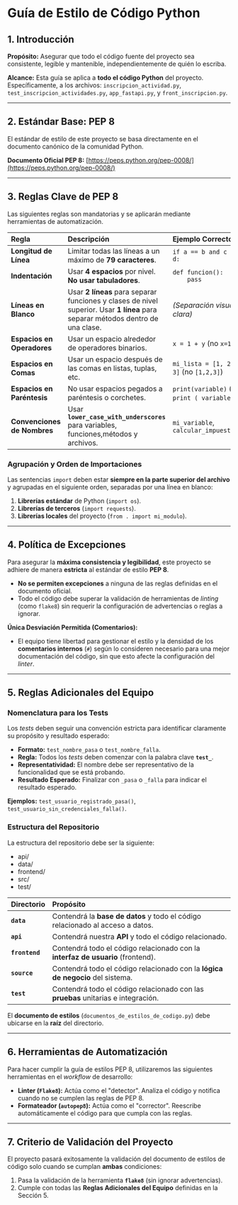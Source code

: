 # Guía de Estilo de Código Python

## 1. Introducción

**Propósito:** Asegurar que todo el código fuente del proyecto sea consistente, legible y mantenible, independientemente de quién lo escriba.

**Alcance:** Esta guía se aplica a **todo el código Python** del proyecto. Específicamente, a los archivos: `inscripcion_actividad.py`, `test_inscripcion_actividades.py`, `app_fastapi.py`, y `front_inscripcion.py`.

***

## 2. Estándar Base: PEP 8

El estándar de estilo de este proyecto se basa directamente en el documento canónico de la comunidad Python.

**Documento Oficial PEP 8:** [https://peps.python.org/pep-0008/](https://peps.python.org/pep-0008/)

***

## 3. Reglas Clave de PEP 8

Las siguientes reglas son mandatorias y se aplicarán mediante herramientas de automatización.

| Regla | Descripción | Ejemplo Correcto |
| :--- | :--- | :--- |
| **Longitud de Línea** | Limitar todas las líneas a un máximo de **79 caracteres**. | `if a == b and c == d:` |
| **Indentación** | Usar **4 espacios** por nivel. **No usar tabuladores**. | `def funcion():` <br> `    pass` |
| **Líneas en Blanco** | Usar **2 líneas** para separar funciones y clases de nivel superior. Usar **1 línea** para separar métodos dentro de una clase. | *(Separación visual clara)* |
| **Espacios en Operadores** | Usar un espacio alrededor de operadores binarios. | `x = 1 + y` (no `x=1+y`) |
| **Espacios en Comas** | Usar un espacio después de las comas en listas, tuplas, etc. | `mi_lista = [1, 2, 3]` (no `[1,2,3]`) |
| **Espacios en Paréntesis** | No usar espacios pegados a paréntesis o corchetes. | `print(variable)` (no `print ( variable )`) |
| **Convenciones de Nombres** | Usar **`lower_case_with_underscores`** para variables, funciones,métodos y archivos. | `mi_variable`, `calcular_impuesto()` |

### Agrupación y Orden de Importaciones

Las sentencias `import` deben estar **siempre en la parte superior del archivo** y agrupadas en el siguiente orden, separadas por una línea en blanco:

1.  **Librerías estándar** de Python (`import os`).
2.  **Librerías de terceros** (`import requests`).
3.  **Librerías locales** del proyecto (`from . import mi_modulo`).

***

## 4. Política de Excepciones

Para asegurar la **máxima consistencia y legibilidad**, este proyecto se adhiere de manera **estricta** al estándar de estilo **PEP 8**.

* **No se permiten excepciones** a ninguna de las reglas definidas en el documento oficial.
* Todo el código debe superar la validación de herramientas de *linting* (como `flake8`) sin requerir la configuración de advertencias o reglas a ignorar.

**Única Desviación Permitida (Comentarios):**

* El equipo tiene libertad para gestionar el estilo y la densidad de los **comentarios internos** (`#`) según lo consideren necesario para una mejor documentación del código, sin que esto afecte la configuración del *linter*.

***

## 5. Reglas Adicionales del Equipo

### Nomenclatura para los Tests

Los *tests* deben seguir una convención estricta para identificar claramente su propósito y resultado esperado:

* **Formato:** `test_nombre_pasa` o `test_nombre_falla`.
* **Regla:** Todos los *tests* deben comenzar con la palabra clave **`test_`**.
* **Representatividad:** El nombre debe ser representativo de la funcionalidad que se está probando.
* **Resultado Esperado:** Finalizar con `_pasa` o `_falla` para indicar el resultado esperado.

**Ejemplos:** `test_usuario_registrado_pasa()`, `test_usuario_sin_credenciales_falla()`.

### Estructura del Repositorio

La estructura del repositorio debe ser la siguiente:
- api/
- data/
- frontend/
- src/
- test/

| Directorio | Propósito |
| :--- | :--- |
| **`data`** | Contendrá la **base de datos** y todo el código relacionado al acceso a datos. |
| **`api`** | Contendrá nuestra **API** y todo el código relacionado. |
| **`frontend`** | Contendrá todo el código relacionado con la **interfaz de usuario** (frontend). |
| **`source`** | Contendrá todo el código relacionado con la **lógica de negocio** del sistema. |
| **`test`** | Contendrá todo el código relacionado con las **pruebas** unitarias e integración. |

El **documento de estilos** (`documentos_de_estilos_de_codigo.py`) debe ubicarse en la **raíz** del directorio.

***

## 6. Herramientas de Automatización

Para hacer cumplir la guía de estilos PEP 8, utilizaremos las siguientes herramientas en el *workflow* de desarrollo:

* **Linter (`Flake8`):** Actúa como el "detector". Analiza el código y notifica cuando no se cumplen las reglas de PEP 8.
* **Formateador (`autopep8`):** Actúa como el "corrector". Reescribe automáticamente el código para que cumpla con las reglas.

***

## 7. Criterio de Validación del Proyecto

El proyecto pasará exitosamente la validación del documento de estilos de código solo cuando se cumplan **ambas** condiciones:

1.  Pasa la validación de la herramienta **`flake8`** (sin ignorar advertencias).
2.  Cumple con todas las **Reglas Adicionales del Equipo** definidas en la Sección 5.